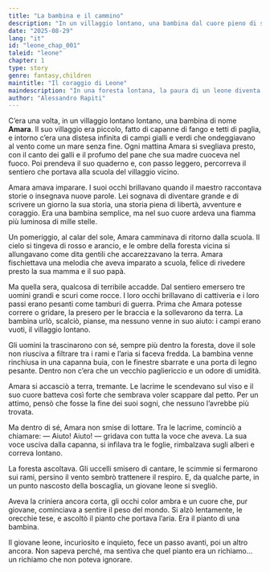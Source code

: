 ```yaml
---
title: "La bambina e il cammino"
description: "In un villaggio lontano, una bambina dal cuore pieno di sogni viene strappata al suo cammino. Le sue lacrime diventano un richiamo che la foresta non può ignorare."
date: "2025-08-29"
lang: "it"
id: "leone_chap_001"
taleid: "leone"
chapter: 1
type: story
genre: fantasy,children
maintitle: "Il coraggio di Leone"
maindescription: "In una foresta lontana, la paura di un leone diventa la sua più grande forza. Una fiaba che racconta come il coraggio nasce dal dubbio, dall’amicizia e dalla scelta di non arrendersi mai."
author: "Alessandro Rapiti"
---
```


C’era una volta, in un villaggio lontano lontano, una bambina di nome **Amara**.
Il suo villaggio era piccolo, fatto di capanne di fango e tetti di paglia, e intorno c’era una distesa infinita di campi gialli e verdi che ondeggiavano al vento come un mare senza fine. Ogni mattina Amara si svegliava presto, con il canto dei galli e il profumo del pane che sua madre cuoceva nel fuoco. Poi prendeva il suo quaderno e, con passo leggero, percorreva il sentiero che portava alla scuola del villaggio vicino.

Amara amava imparare. I suoi occhi brillavano quando il maestro raccontava storie o insegnava nuove parole. Lei sognava di diventare grande e di scrivere un giorno la sua storia, una storia piena di libertà, avventure e coraggio. Era una bambina semplice, ma nel suo cuore ardeva una fiamma più luminosa di mille stelle.

Un pomeriggio, al calar del sole, Amara camminava di ritorno dalla scuola. Il cielo si tingeva di rosso e arancio, e le ombre della foresta vicina si allungavano come dita gentili che accarezzavano la terra. Amara fischiettava una melodia che aveva imparato a scuola, felice di rivedere presto la sua mamma e il suo papà.

Ma quella sera, qualcosa di terribile accadde.
Dal sentiero emersero tre uomini grandi e scuri come rocce. I loro occhi brillavano di cattiveria e i loro passi erano pesanti come tamburi di guerra. Prima che Amara potesse correre o gridare, la presero per le braccia e la sollevarono da terra. La bambina urlò, scalciò, pianse, ma nessuno venne in suo aiuto: i campi erano vuoti, il villaggio lontano.

Gli uomini la trascinarono con sé, sempre più dentro la foresta, dove il sole non riusciva a filtrare tra i rami e l’aria si faceva fredda. La bambina venne rinchiusa in una capanna buia, con le finestre sbarrate e una porta di legno pesante. Dentro non c’era che un vecchio pagliericcio e un odore di umidità.

Amara si accasciò a terra, tremante. Le lacrime le scendevano sul viso e il suo cuore batteva così forte che sembrava voler scappare dal petto. Per un attimo, pensò che fosse la fine dei suoi sogni, che nessuno l’avrebbe più trovata.

Ma dentro di sé, Amara non smise di lottare.
Tra le lacrime, cominciò a chiamare:
— Aiuto! Aiuto! — gridava con tutta la voce che aveva.
La sua voce usciva dalla capanna, si infilava tra le foglie, rimbalzava sugli alberi e correva lontano.

La foresta ascoltava.
Gli uccelli smisero di cantare, le scimmie si fermarono sui rami, persino il vento sembrò trattenere il respiro.
E, da qualche parte, in un punto nascosto della boscaglia, un giovane leone si svegliò.

Aveva la criniera ancora corta, gli occhi color ambra e un cuore che, pur giovane, cominciava a sentire il peso del mondo. Si alzò lentamente, le orecchie tese, e ascoltò il pianto che portava l’aria.
Era il pianto di una bambina.

Il giovane leone, incuriosito e inquieto, fece un passo avanti, poi un altro ancora.
Non sapeva perché, ma sentiva che quel pianto era un richiamo… un richiamo che non poteva ignorare.